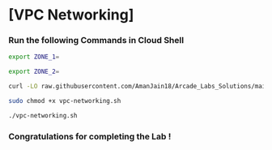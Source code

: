 # [VPC Networking]

### Run the following Commands in Cloud Shell
```bash
export ZONE_1=
```
```bash
export ZONE_2=
```
```bash
curl -LO raw.githubusercontent.com/AmanJain18/Arcade_Labs_Solutions/main/VPC%20Networking/vpc-networking.sh

sudo chmod +x vpc-networking.sh

./vpc-networking.sh
```

### Congratulations for completing the Lab !
